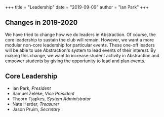 +++
title = "Leadership"
date = "2019-09-09"
author = "Ian Park"
+++

## Changes in 2019-2020

We have tried to change how we do leaders in Abstraction. Of course, the core leadership to sustain the club will remain. However, we want a more modular non-core leadership for particular events. These one-off leaders will be able to use Abstraction's system to lead events of their interest. By making this change, we want to increase student activity in Abstraction and empower students by giving the opportunity to lead and plan events.

## Core Leadership

 - Ian Park, *President*
 - Samuel Zeleke, *Vice President*
 - Theorn Tjapkes, *System Administrator*
 - Nate Herder, *Treasurer*
 - Jason Pruim, *Secretary*
